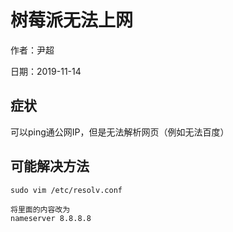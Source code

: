 # 树莓派无法上网

作者：尹超

日期：2019-11-14

## 症状

可以ping通公网IP，但是无法解析网页（例如无法百度）

## 可能解决方法

```
sudo vim /etc/resolv.conf

将里面的内容改为
nameserver 8.8.8.8
```


